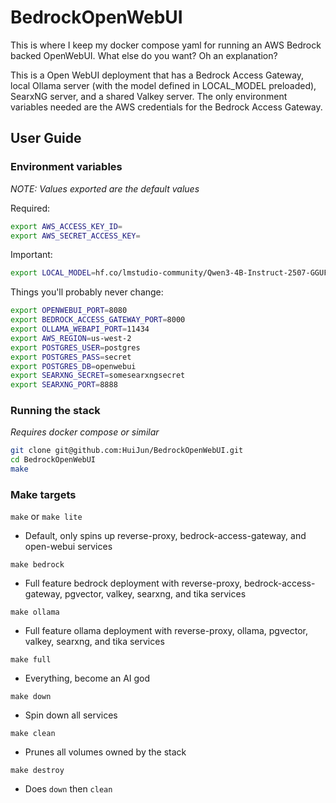 # BedrockOpenWebUI

This is where I keep my docker compose yaml for running an AWS Bedrock backed OpenWebUI. What else do you want? Oh an explanation?

This is a Open WebUI deployment that has a Bedrock Access Gateway, local Ollama server (with the model defined in LOCAL_MODEL preloaded), SearxNG server, and a shared Valkey server. The only environment variables needed are the AWS credentials for the Bedrock Access Gateway.

## User Guide
### Environment variables
*NOTE: Values exported are the default values*


Required:
```bash
export AWS_ACCESS_KEY_ID=
export AWS_SECRET_ACCESS_KEY=
```

Important:
```bash
export LOCAL_MODEL=hf.co/lmstudio-community/Qwen3-4B-Instruct-2507-GGUF:Q8_0
```

Things you'll probably never change:
```bash
export OPENWEBUI_PORT=8080
export BEDROCK_ACCESS_GATEWAY_PORT=8000
export OLLAMA_WEBAPI_PORT=11434
export AWS_REGION=us-west-2
export POSTGRES_USER=postgres
export POSTGRES_PASS=secret
export POSTGRES_DB=openwebui
export SEARXNG_SECRET=somesearxngsecret
export SEARXNG_PORT=8888
```

### Running the stack
*Requires docker compose or similar*
```bash
git clone git@github.com:HuiJun/BedrockOpenWebUI.git
cd BedrockOpenWebUI
make
```

### Make targets
`make` or `make lite`
- Default, only spins up reverse-proxy, bedrock-access-gateway, and open-webui services

`make bedrock`
- Full feature bedrock deployment with reverse-proxy, bedrock-access-gateway, pgvector, valkey, searxng, and tika services

`make ollama`
- Full feature ollama deployment with reverse-proxy, ollama, pgvector, valkey, searxng, and tika services

`make full`
- Everything, become an AI god

`make down`
- Spin down all services

`make clean`
- Prunes all volumes owned by the stack

`make destroy`
- Does `down` then `clean`
